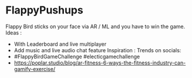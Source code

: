 # FlappyPushups
Flappy Bird sticks on your face via AR / ML and you have to win the game.
Ideas :
- With Leaderboard and live multiplayer
- Add music and live audio chat feature
Inspiration :
Trends on socials:
- #FlappyBirdGameChallenge #electicgamechallenge
- https://poplar.studio/blog/ar-fitness-6-ways-the-fitness-industry-can-gamify-exercise/
